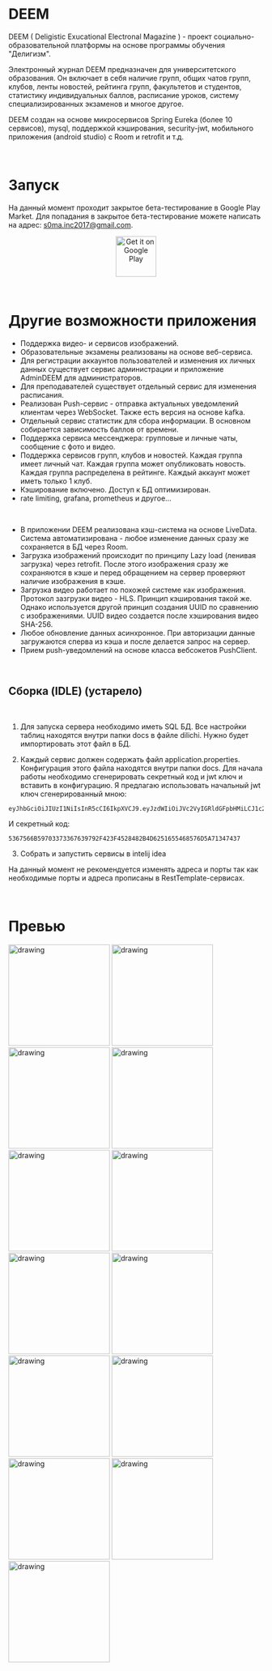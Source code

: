 # DEEM

 DEEM ( Deligistic Exucational Electronal Magazine ) - проект социально-образовательной платформы на основе программы обучения "Делигизм".

Электронный журнал DEEM предназначен для университетского образования. Он включает в себя наличие групп, общих чатов групп, клубов, ленты новостей, рейтинга групп, факультетов и студентов, статистику индивидуальных баллов, расписание уроков, систему специализированных экзаменов и многое другое.

DEEM создан на основе микросервисов Spring Eureka (более 10 сервисов), mysql, поддержкой кэширования, security-jwt, мобильного приложения (android studio) с Room и retrofit и т.д.


&ensp;
# Запуск
На данный момент проходит закрытое бета-тестирование в Google Play Market.
Для попадания в закрытое бета-тестирование можете написать на адрес: s0ma.inc2017@gmail.com.

<p align="center">
  <a href="https://play.google.com/apps/testing/com.kosta.deem">
    <img src="https://conversations.im/images/get-it-on-play.png" alt="Get it on Google Play" height="80">
  </a>
</p>

&ensp;

# Другие возможности приложения

- Поддержка видео- и сервисов изображений. 
- Образовательные экзамены реализованы на основе веб-сервиса.
- Для регистрации аккаунтов пользователей и изменения их личных данных существует сервис администрации и приложение AdminDEEM для администраторов.
- Для преподавателей существует отдельный сервис для изменения расписания.
- Реализован Push-сервис - отправка актуальных уведомлений клиентам через WebSocket. Также есть версия на основе kafka.
- Отдельный сервис статистик для сбора информации. В основном собирается зависимость баллов от времени.
- Поддержка сервиса мессенджера: групповые и личные чаты, сообщение с фото и видео. 
- Поддержка сервисов групп, клубов и новостей. Каждая группа имеет личный чат. Каждая группа может опубликовать новость. Каждая группа распределена в рейтинге. Каждый аккаунт может иметь только 1 клуб.
- Кэширование включено. Доступ к БД оптимизирован.
- rate limiting, grafana, prometheus и другое...

&ensp;

- В приложении DEEM реализована кэш-система на основе LiveData. Система автоматизирована - любое изменение данных сразу же сохраняется в БД через Room.
- Загрузка изображений происходит по принципу Lazy load (ленивая загрузка) через retrofit. После этого изображения сразу же сохраняются в кэше и перед обращением на сервер проверяют наличие изображения в кэше.
- Загрузка видео работает по похожей системе как изображения. Протокол зазгрузки видео - HLS. Принцип кэширования такой же. Однако используется другой принцип создания UUID по сравнению с изображениями. UUID видео создается после хэширования видео SHA-256.
- Любое обновление данных асинхронное. При авторизации данные загружаются сперва из кэша и после делается запрос на сервер.
- Прием push-уведомлений на основе класса вебсокетов PushClient.

&ensp;

## Сборка (IDLE) (устарело)
&ensp;

1. Для запуска сервера необходимо иметь SQL БД. Все настройки таблиц находятся внутри папки docs в файле dilichi. Нужно будет импортировать этот файл в БД.

2. Каждый сервис должен содержать файл application.properties. Конфигурация этого файла находятся внутри папки docs. Для начала работы необходимо сгенерировать секретный код и jwt ключ и вставить в конфигурацию.
Я предлагаю использовать начальный jwt ключ сгенерированный мною: 
```
eyJhbGciOiJIUzI1NiIsInR5cCI6IkpXVCJ9.eyJzdWIiOiJVc2VyIGRldGFpbHMiLCJ1c2VybmFtZSI6IlRhbyIsImlkIjo0LCJST0xFIjoiUk9MRV9ISUdIIiwiY291cnNlIjoxLCJmYWN1bHR5IjoiRVBGIiwiaWF0IjoxNzAyNjM0NzUyLCJpc3MiOiJtZXJvbmkiLCJleHAiOjIwNjI2MzQ3NTJ9.5YdyXgKdeyigRDfc7kTjKUW8gKcfItg4YQon_rPtnwM
```

И секретный код:
```
5367566B59703373367639792F423F4528482B4D6251655468576D5A71347437
```
3. Собрать и запустить сервисы в intelij idea 

На данный момент не рекомендуется изменять адреса и порты так как необходимые порты и адреса прописаны в RestTemplate-сервисах.

&ensp;

# Превью
<img src="img/1.jpg" alt="drawing" width="200"/> <img src="img/2.jpg" alt="drawing" width="200"/>
<img src="img/3.jpg" alt="drawing" width="200"/>
<img src="img/4.jpg" alt="drawing" width="200"/>
<img src="img/5.jpg" alt="drawing" width="200"/>
<img src="img/6.jpg" alt="drawing" width="200"/>
<img src="img/7.jpg" alt="drawing" width="200"/>
<img src="img/8.jpg" alt="drawing" width="200"/>
<img src="img/9.jpg" alt="drawing" width="200"/>
<img src="img/10.jpg" alt="drawing" width="200"/>
<img src="img/11.jpg" alt="drawing" width="200"/>
<img src="img/12.jpg" alt="drawing" width="200"/>
<img src="img/13.jpg" alt="drawing" width="200"/>
